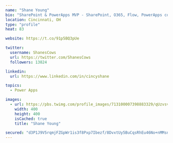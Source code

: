 ```yaml
---
name: "Shane Young"
bio: "SharePoint & PowerApps MVP - SharePoint, O365, Flow, PowerApps consulting? @PowerApps911 | Pure Snark? You found it."
location: Cincinnati, OH
type: "profile"
heat: 83

website: https://t.co/91p5BQ3pUe

twitter:
  username: ShanesCows
  url: https://twitter.com/ShanesCows
  followers: 13824

linkedin:
  url: https://www.linkedin.com/in/cincyshane

topics:
  - Power Apps

images:
  - url: https://pbs.twimg.com/profile_images/713100007398883329/qUzvsvQ3_400x400.jpg
    width: 400
    height: 400
    isCached: true
    title: "Shane Young"

secured: "d3P1J9V5rqmjFZGpWr1is3f8Pxp7Ibezf/8DvxtUy5BuCqsRhEu46No+nMMsnaqHTXE3j2a2IR0Dj7PpFcxk/ChmTCsJ7te0wABJCYSnCmKcAqKHu33AdfgaEO994M1S/BfLvrAb/WM2lSJxfZ+0qiYyMKJvoCU+1wr8//kgUodp/qq25aQfcgW0yw+FNzE7zHEGO7CcHGegT7c1We/GuUac34WTGTLZu4OLGUnwsmENbya3BUes6wDqq9sikilDTBTmoUh48iVPg8bfFnsahidnsBo1kdLtee37oQdWRcASRtiPUllU+H8o3/0z5x5GGGiQPFlInvhgRdaQ4qja6R4zoGxRFIZgbt1OZJe51mJAUAGU6zEMxPzuwsgi1aVqQM8/uTsX3Z1vnnO5RvzTQ6fZ98AdMEJNWicKKLg7K0I=;zzgTkM16BC9KGsIVmHB28w=="
---
```


